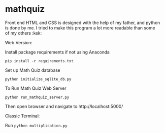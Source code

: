 # mathquiz
Front end HTML and CSS is designed with the help of my father, and python is done by me. I tried to make this program a lot more readable than some of my others :kek:

Web Version:

Install package requirements if not using Anaconda

`pip install -r requirements.txt`

Set up Math Quiz database

`python initialize_sqlite_db.py`

To Run Math Quiz Web Server

`python run_mathquiz_server.py`

Then open browser and navigate to http://localhost:5000/


Classic Terminal:

Run `python multiplication.py`
